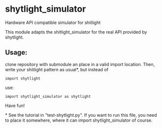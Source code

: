 # shytlight_simulator
Hardware API compatible simulator for shitlight

This module adapts the shitlight_simulator for the real API provided by shytlight.

## Usage:

clone repository with submodule an place in a valid import location. Then, write your shitlight pattern as usual*, but instead of

    import shytlight
    
use:

    import shytlight_simulator as shytlight
    
    
Have fun!

\* See the tutorial in "test-shytlight.py". If you want to run this file, you need to place it somewhere, where it can import shytlight_simulator of course.
